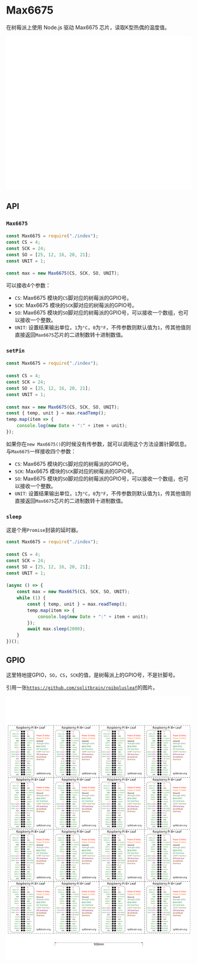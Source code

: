 # Max6675

在树莓派上使用 Node.js 驱动 Max6675 芯片，读取K型热偶的温度值。

![test](./Max6675.svg)

## API

### `Max6675`

```js
const Max6675 = require("./index");
const CS = 4;
const SCK = 24;
const SO = [25, 12, 16, 20, 21];
const UNIT = 1;

const max = new Max6675(CS, SCK, SO, UNIT);
```

可以接收4个参数：

- `CS`: Max6675 模块的`CS`脚对应的树莓派的GPIO号。
- `SCK`: Max6675 模块的`SCK`脚对应的树莓派的GPIO号。
- `SO`: Max6675 模块的`SO`脚对应的树莓派的GPIO号，可以接收一个数组，也可以接收一个整数。
- `UNIT`: 设置结果输出单位，`1`为`°C`，`0`为`°F`，不传参数则默认值为`1`，传其他值则直接返回`Max6675`芯片的二进制数转十进制数值。

### `setPin`

```js
const Max6675 = require("./index");

const CS = 4;
const SCK = 24;
const SO = [25, 12, 16, 20, 21];
const UNIT = 1;

const max = new Max6675(CS, SCK, SO, UNIT);
const { temp, unit } = max.readTemp();
temp.map(item => {
    console.log(new Date + ":" + item + unit);
});
```

如果你在`new Max6675()`的时候没有传参数，就可以调用这个方法设置针脚信息。与`Max6675`一样接收四个参数：

- `CS`: Max6675 模块的`CS`脚对应的树莓派的GPIO号。
- `SCK`: Max6675 模块的`SCK`脚对应的树莓派的GPIO号。
- `SO`: Max6675 模块的`SO`脚对应的树莓派的GPIO号，可以接收一个数组，也可以接收一个整数。
- `UNIT`: 设置结果输出单位，`1`为`°C`，`0`为`°F`，不传参数则默认值为`1`，传其他值则直接返回`Max6675`芯片的二进制数转十进制数值。

### `sleep`

这是个用`Promise`封装的延时器。

```js
const Max6675 = require("./index");

const CS = 4;
const SCK = 24;
const SO = [25, 12, 16, 20, 21];
const UNIT = 1;

(async () => {
    const max = new Max6675(CS, SCK, SO, UNIT);
    while (1) {
        const { temp, unit } = max.readTemp();
        temp.map(item => {
            console.log(new Date + ":" + item + unit);
        });
        await max.sleep(2000);
    }
})();
```

## GPIO

这里特地提GPIO，`SO`，`CS`，`SCK`的值，是树莓派上的GPIO号，不是针脚号。

引用一张[`https://github.com/splitbrain/rpibplusleaf`](https://github.com/splitbrain/rpibplusleaf)的图片。

[![rpiblusleaf16](rpiblusleaf16.svg)](https://github.com/splitbrain/rpibplusleaf)